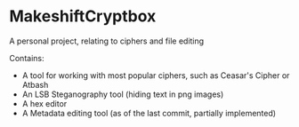 # MakeshiftCryptbox
A personal project, relating to ciphers and file editing

Contains:
- A tool for working with most popular ciphers, such as Ceasar's Cipher or Atbash
- An LSB Steganography tool (hiding text in png images)
- A hex editor
- A Metadata editing tool (as of the last commit, partially implemented)
